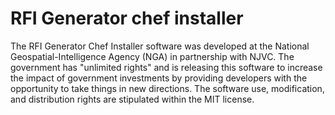 RFI Generator chef installer
============================
The RFI Generator Chef Installer software was developed at the National Geospatial-Intelligence Agency (NGA) in partnership with NJVC.  The government has "unlimited rights" and is releasing this software to increase the impact of government investments by providing developers with the opportunity to take things in new directions. The software use, modification, and distribution rights are stipulated within the MIT license.  
